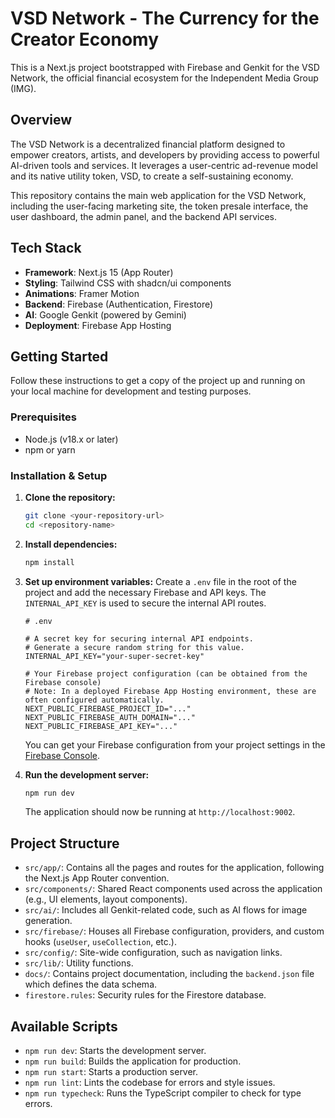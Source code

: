 # VSD Network - The Currency for the Creator Economy

This is a Next.js project bootstrapped with Firebase and Genkit for the VSD Network, the official financial ecosystem for the Independent Media Group (IMG).

## Overview

The VSD Network is a decentralized financial platform designed to empower creators, artists, and developers by providing access to powerful AI-driven tools and services. It leverages a user-centric ad-revenue model and its native utility token, VSD, to create a self-sustaining economy.

This repository contains the main web application for the VSD Network, including the user-facing marketing site, the token presale interface, the user dashboard, the admin panel, and the backend API services.

## Tech Stack

- **Framework**: Next.js 15 (App Router)
- **Styling**: Tailwind CSS with shadcn/ui components
- **Animations**: Framer Motion
- **Backend**: Firebase (Authentication, Firestore)
- **AI**: Google Genkit (powered by Gemini)
- **Deployment**: Firebase App Hosting

## Getting Started

Follow these instructions to get a copy of the project up and running on your local machine for development and testing purposes.

### Prerequisites

- Node.js (v18.x or later)
- npm or yarn

### Installation & Setup

1. **Clone the repository:**
   ```bash
   git clone <your-repository-url>
   cd <repository-name>
   ```

2. **Install dependencies:**
   ```bash
   npm install
   ```

3. **Set up environment variables:**
   Create a `.env` file in the root of the project and add the necessary Firebase and API keys. The `INTERNAL_API_KEY` is used to secure the internal API routes.

   ```env
   # .env

   # A secret key for securing internal API endpoints.
   # Generate a secure random string for this value.
   INTERNAL_API_KEY="your-super-secret-key"

   # Your Firebase project configuration (can be obtained from the Firebase console)
   # Note: In a deployed Firebase App Hosting environment, these are often configured automatically.
   NEXT_PUBLIC_FIREBASE_PROJECT_ID="..."
   NEXT_PUBLIC_FIREBASE_AUTH_DOMAIN="..."
   NEXT_PUBLIC_FIREBASE_API_KEY="..."
   ```

   You can get your Firebase configuration from your project settings in the [Firebase Console](https://console.firebase.google.com/).

4. **Run the development server:**
   ```bash
   npm run dev
   ```

   The application should now be running at `http://localhost:9002`.

## Project Structure

- `src/app/`: Contains all the pages and routes for the application, following the Next.js App Router convention.
- `src/components/`: Shared React components used across the application (e.g., UI elements, layout components).
- `src/ai/`: Includes all Genkit-related code, such as AI flows for image generation.
- `src/firebase/`: Houses all Firebase configuration, providers, and custom hooks (`useUser`, `useCollection`, etc.).
- `src/config/`: Site-wide configuration, such as navigation links.
- `src/lib/`: Utility functions.
- `docs/`: Contains project documentation, including the `backend.json` file which defines the data schema.
- `firestore.rules`: Security rules for the Firestore database.

## Available Scripts

- `npm run dev`: Starts the development server.
- `npm run build`: Builds the application for production.
- `npm run start`: Starts a production server.
- `npm run lint`: Lints the codebase for errors and style issues.
- `npm run typecheck`: Runs the TypeScript compiler to check for type errors.
